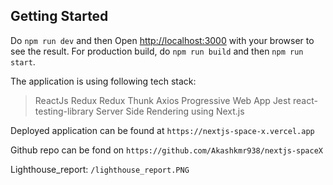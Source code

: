 ## Getting Started

Do `npm run dev` and then Open [http://localhost:3000](http://localhost:3000) with your browser to see the result.
For production build, do `npm run build` and then `npm run start`.

The application is using following tech stack:

> ReactJs
> Redux
> Redux Thunk
> Axios
> Progressive Web App
> Jest
> react-testing-library
> Server Side Rendering using Next.js

Deployed application can be found at `https://nextjs-space-x.vercel.app`

Github repo can be fond on `https://github.com/Akashkmr938/nextjs-spaceX`

Lighthouse_report: `/lighthouse_report.PNG`
